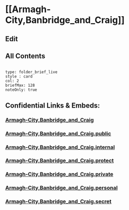 # [[Armagh-City,Banbridge_and_Craig]] 

## Edit

## All Contents

```folderv
```

```ccard
type: folder_brief_live
style : card
col: 2
briefMax: 128
noteOnly: true
```


## Confidential Links & Embeds: 

### [Armagh-City,Banbridge_and_Craig](/_Standards/Earth/Continent/Europe/Europe~North/UK/Ireland~North/counties~Ireland~North/Armagh-City,Banbridge_and_Craig.md) 

### [Armagh-City,Banbridge_and_Craig.public](/_public/Earth/Continent/Europe/Europe~North/UK/Ireland~North/counties~Ireland~North/Armagh-City,Banbridge_and_Craig.public.md) 

### [Armagh-City,Banbridge_and_Craig.internal](/_internal/Earth/Continent/Europe/Europe~North/UK/Ireland~North/counties~Ireland~North/Armagh-City,Banbridge_and_Craig.internal.md) 

### [Armagh-City,Banbridge_and_Craig.protect](/_protect/Earth/Continent/Europe/Europe~North/UK/Ireland~North/counties~Ireland~North/Armagh-City,Banbridge_and_Craig.protect.md) 

### [Armagh-City,Banbridge_and_Craig.private](/_private/Earth/Continent/Europe/Europe~North/UK/Ireland~North/counties~Ireland~North/Armagh-City,Banbridge_and_Craig.private.md) 

### [Armagh-City,Banbridge_and_Craig.personal](/_personal/Earth/Continent/Europe/Europe~North/UK/Ireland~North/counties~Ireland~North/Armagh-City,Banbridge_and_Craig.personal.md) 

### [Armagh-City,Banbridge_and_Craig.secret](/_secret/Earth/Continent/Europe/Europe~North/UK/Ireland~North/counties~Ireland~North/Armagh-City,Banbridge_and_Craig.secret.md)

